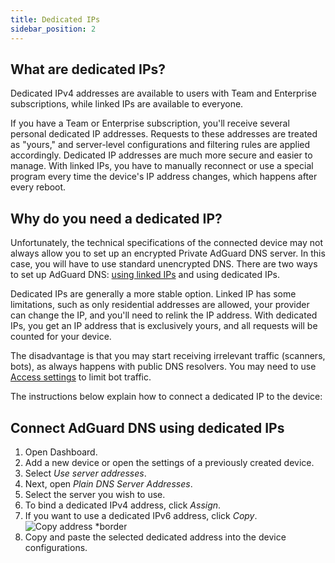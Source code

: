 ```yaml
---
title: Dedicated IPs
sidebar_position: 2
---
```


## What are dedicated IPs?

Dedicated IPv4 addresses are available to users with Team and Enterprise subscriptions, while linked IPs are available to everyone.

If you have a Team or Enterprise subscription, you'll receive several personal dedicated IP addresses. Requests to these addresses are treated as "yours," and server-level configurations and filtering rules are applied accordingly. Dedicated IP addresses are much more secure and easier to manage. With linked IPs, you have to manually reconnect or use a special program every time the device's IP address changes, which happens after every reboot.

## Why do you need a dedicated IP?

Unfortunately, the technical specifications of the connected device may not always allow you to set up an encrypted Private AdGuard DNS server. In this case, you will have to use standard unencrypted DNS. There are two ways to set up AdGuard DNS: [using linked IPs](/private-dns/connect-devices/other-options/linked-ip.md) and using dedicated IPs.

Dedicated IPs are generally a more stable option. Linked IP has some limitations, such as only residential addresses are allowed, your provider can change the IP, and you'll need to relink the IP address. With dedicated IPs, you get an IP address that is exclusively yours, and all requests will be counted for your device.

The disadvantage is that you may start receiving irrelevant traffic (scanners, bots), as always happens with public DNS resolvers. You may need to use [Access settings](/private-dns/server-and-settings/access.md) to limit bot traffic.

The instructions below explain how to connect a dedicated IP to the device:

## Connect AdGuard DNS using dedicated IPs

1. Open Dashboard.
2. Add a new device or open the settings of a previously created device.
3. Select _Use server addresses_.
4. Next, open _Plain DNS Server Addresses_.
5. Select the server you wish to use.
6. To bind a dedicated IPv4 address, click _Assign_.
7. If you want to use a dedicated IPv6 address, click _Copy_.
   ![Copy address \*border](https://cdn.adtidy.org/content/kb/dns/private/new_dns/connect/dedicated_step7.png)
8. Copy and paste the selected dedicated address into the device configurations.
